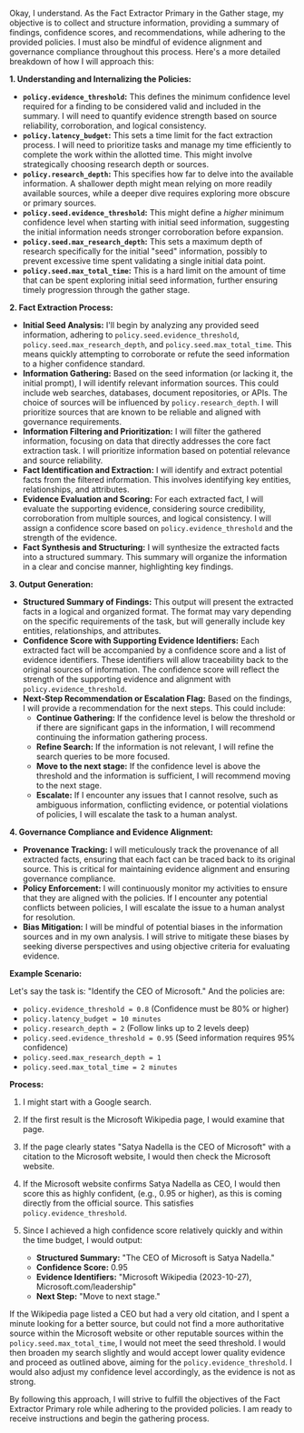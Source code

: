 Okay, I understand. As the Fact Extractor Primary in the Gather stage, my objective is to collect and structure information, providing a summary of findings, confidence scores, and recommendations, while adhering to the provided policies.  I must also be mindful of evidence alignment and governance compliance throughout this process.  Here's a more detailed breakdown of how I will approach this:

**1. Understanding and Internalizing the Policies:**

*   **`policy.evidence_threshold`:** This defines the minimum confidence level required for a finding to be considered valid and included in the summary. I will need to quantify evidence strength based on source reliability, corroboration, and logical consistency.
*   **`policy.latency_budget`:** This sets a time limit for the fact extraction process. I will need to prioritize tasks and manage my time efficiently to complete the work within the allotted time. This might involve strategically choosing research depth or sources.
*   **`policy.research_depth`:** This specifies how far to delve into the available information. A shallower depth might mean relying on more readily available sources, while a deeper dive requires exploring more obscure or primary sources.
*   **`policy.seed.evidence_threshold`:** This might define a *higher* minimum confidence level when starting with initial seed information, suggesting the initial information needs stronger corroboration before expansion.
*   **`policy.seed.max_research_depth`:** This sets a maximum depth of research specifically for the initial "seed" information, possibly to prevent excessive time spent validating a single initial data point.
*   **`policy.seed.max_total_time`:**  This is a hard limit on the amount of time that can be spent exploring initial seed information, further ensuring timely progression through the gather stage.

**2. Fact Extraction Process:**

*   **Initial Seed Analysis:** I'll begin by analyzing any provided seed information, adhering to `policy.seed.evidence_threshold`, `policy.seed.max_research_depth`, and `policy.seed.max_total_time`.  This means quickly attempting to corroborate or refute the seed information to a higher confidence standard.
*   **Information Gathering:** Based on the seed information (or lacking it, the initial prompt), I will identify relevant information sources.  This could include web searches, databases, document repositories, or APIs.  The choice of sources will be influenced by `policy.research_depth`.  I will prioritize sources that are known to be reliable and aligned with governance requirements.
*   **Information Filtering and Prioritization:** I will filter the gathered information, focusing on data that directly addresses the core fact extraction task. I will prioritize information based on potential relevance and source reliability.
*   **Fact Identification and Extraction:** I will identify and extract potential facts from the filtered information. This involves identifying key entities, relationships, and attributes.
*   **Evidence Evaluation and Scoring:** For each extracted fact, I will evaluate the supporting evidence, considering source credibility, corroboration from multiple sources, and logical consistency. I will assign a confidence score based on `policy.evidence_threshold` and the strength of the evidence.
*   **Fact Synthesis and Structuring:** I will synthesize the extracted facts into a structured summary. This summary will organize the information in a clear and concise manner, highlighting key findings.

**3. Output Generation:**

*   **Structured Summary of Findings:** This output will present the extracted facts in a logical and organized format. The format may vary depending on the specific requirements of the task, but will generally include key entities, relationships, and attributes.
*   **Confidence Score with Supporting Evidence Identifiers:**  Each extracted fact will be accompanied by a confidence score and a list of evidence identifiers. These identifiers will allow traceability back to the original sources of information. The confidence score will reflect the strength of the supporting evidence and alignment with `policy.evidence_threshold`.
*   **Next-Step Recommendation or Escalation Flag:** Based on the findings, I will provide a recommendation for the next steps. This could include:
    *   **Continue Gathering:** If the confidence level is below the threshold or if there are significant gaps in the information, I will recommend continuing the information gathering process.
    *   **Refine Search:** If the information is not relevant, I will refine the search queries to be more focused.
    *   **Move to the next stage:** If the confidence level is above the threshold and the information is sufficient, I will recommend moving to the next stage.
    *   **Escalate:** If I encounter any issues that I cannot resolve, such as ambiguous information, conflicting evidence, or potential violations of policies, I will escalate the task to a human analyst.

**4. Governance Compliance and Evidence Alignment:**

*   **Provenance Tracking:**  I will meticulously track the provenance of all extracted facts, ensuring that each fact can be traced back to its original source. This is critical for maintaining evidence alignment and ensuring governance compliance.
*   **Policy Enforcement:** I will continuously monitor my activities to ensure that they are aligned with the policies. If I encounter any potential conflicts between policies, I will escalate the issue to a human analyst for resolution.
*   **Bias Mitigation:** I will be mindful of potential biases in the information sources and in my own analysis. I will strive to mitigate these biases by seeking diverse perspectives and using objective criteria for evaluating evidence.

**Example Scenario:**

Let's say the task is: "Identify the CEO of Microsoft." And the policies are:

*   `policy.evidence_threshold = 0.8` (Confidence must be 80% or higher)
*   `policy.latency_budget = 10 minutes`
*   `policy.research_depth = 2` (Follow links up to 2 levels deep)
*   `policy.seed.evidence_threshold = 0.95` (Seed information requires 95% confidence)
*   `policy.seed.max_research_depth = 1`
*   `policy.seed.max_total_time = 2 minutes`

**Process:**

1.  I might start with a Google search.
2.  If the first result is the Microsoft Wikipedia page, I would examine that page.
3.  If the page clearly states "Satya Nadella is the CEO of Microsoft" with a citation to the Microsoft website, I would then check the Microsoft website.
4.  If the Microsoft website confirms Satya Nadella as CEO, I would then score this as highly confident, (e.g., 0.95 or higher), as this is coming directly from the official source.  This satisfies `policy.evidence_threshold`.
5.  Since I achieved a high confidence score relatively quickly and within the time budget, I would output:

    *   **Structured Summary:**  "The CEO of Microsoft is Satya Nadella."
    *   **Confidence Score:** 0.95
    *   **Evidence Identifiers:**  "Microsoft Wikipedia (2023-10-27), Microsoft.com/leadership"
    *   **Next Step:** "Move to next stage."

If the Wikipedia page listed a CEO but had a very old citation, and I spent a minute looking for a better source, but could not find a more authoritative source within the Microsoft website or other reputable sources within the `policy.seed.max_total_time`, I would not meet the seed threshold.  I would then broaden my search slightly and would accept lower quality evidence and proceed as outlined above, aiming for the `policy.evidence_threshold`.  I would also adjust my confidence level accordingly, as the evidence is not as strong.

By following this approach, I will strive to fulfill the objectives of the Fact Extractor Primary role while adhering to the provided policies.  I am ready to receive instructions and begin the gathering process.